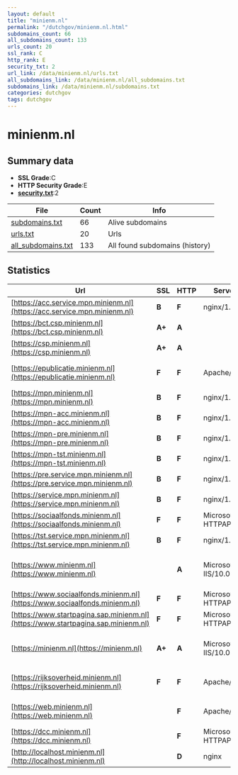 ```yaml
---
layout: default
title: "minienm.nl"
permalink: "/dutchgov/minienm.nl.html"
subdomains_count: 66
all_subdomains_count: 133
urls_count: 20
ssl_rank: C
http_rank: E
security_txt: 2
url_link: /data/minienm.nl/urls.txt
all_subdomains_link: /data/minienm.nl/all_subdomains.txt
subdomains_link: /data/minienm.nl/subdomains.txt
categories: dutchgov
tags: dutchgov
---
```



# minienm.nl
## Summary data


 - **SSL Grade**:C
 - **HTTP Security Grade**:E
 - **[security.txt](https://www.digitaleoverheid.nl/nieuws/standaard-security-txt-nu-verplicht-voor-overheid/)**:2


| File       | Count | Info |
|------------|-------|------|
|[subdomains.txt](/DutchGovScope/data/minienm.nl/subdomains.txt)|66|Alive subdomains|
|[urls.txt](/DutchGovScope/data/minienm.nl/urls.txt)|20|Urls|
|[all_subdomains.txt](/DutchGovScope/data/minienm.nl/all_subdomains.txt)|133|All found subdomains (history)|


## Statistics


| Url | SSL | HTTP | Server | Cookie | HSTS | CORS | CTO | CSP | XFO | XXP | RP |FP| Tech |Title |
|--------|-------|-------|------|------|------|------|------|------|------|------|------|------|------|------|
|[https://acc.service.mpn.minienm.nl](https://acc.service.mpn.minienm.nl)| **B**| **F**|nginx/1.25.3| | | | | | | | :white_check_mark: | |Nginx:1.25.3|MPN ACCEPTATIE i...|
|[https://bct.csp.minienm.nl](https://bct.csp.minienm.nl)| **A+**| **A**|| |:white_check_mark: | | | :white_check_mark:| :white_check_mark: | :white_check_mark: | :white_check_mark: | |HSTS|301 Moved Perman...|
|[https://csp.minienm.nl](https://csp.minienm.nl)| **A+**| **A**|| |:white_check_mark: | | | :white_check_mark:| :white_check_mark: | :white_check_mark: | :white_check_mark: | |HSTS|301 Moved Perman...|
|[https://epublicatie.minienm.nl](https://epublicatie.minienm.nl)| **F**| **F**|Apache/2| | | | | | | | :white_check_mark: | |Apache HTTP Server:2|403 Forbidden|
|[https://mpn.minienm.nl](https://mpn.minienm.nl)| **B**| **F**|nginx/1.25.3| | | | | | | | :white_check_mark: | |Nginx:1.25.3|Mobiliteitspanel...|
|[https://mpn-acc.minienm.nl](https://mpn-acc.minienm.nl)| **B**| **F**|nginx/1.25.3| | | | | | | | :white_check_mark: | |Nginx:1.25.3|MPN ACCEPTATIE i...|
|[https://mpn-pre.minienm.nl](https://mpn-pre.minienm.nl)| **B**| **F**|nginx/1.25.3| | | | | | | | :white_check_mark: | |Nginx:1.25.3|MPN PRE-Producti...|
|[https://mpn-tst.minienm.nl](https://mpn-tst.minienm.nl)| **B**| **F**|nginx/1.25.3| | | | | | | | :white_check_mark: | |Nginx:1.25.3|Mobiliteitspanel...|
|[https://pre.service.mpn.minienm.nl](https://pre.service.mpn.minienm.nl)| **B**| **F**|nginx/1.25.3| | | | | | | | :white_check_mark: | |Nginx:1.25.3|MPN PRE-Producti...|
|[https://service.mpn.minienm.nl](https://service.mpn.minienm.nl)| **B**| **F**|nginx/1.25.3| | | | | | | | :white_check_mark: | |Nginx:1.25.3|400 No required...|
|[https://sociaalfonds.minienm.nl](https://sociaalfonds.minienm.nl)| **F**| **F**|Microsoft-HTTPAPI/2.0| | | | | | | | :white_check_mark: | |Microsoft HTTPAPI:2.0|Not Found|
|[https://tst.service.mpn.minienm.nl](https://tst.service.mpn.minienm.nl)| **B**| **F**|nginx/1.25.3| | | | | | | | :white_check_mark: | |Nginx:1.25.3|400 No required...|
|[https://www.minienm.nl](https://www.minienm.nl)| | **A**|Microsoft-IIS/10.0| |:white_check_mark: | | |:warning: | :white_check_mark: | :white_check_mark: | :white_check_mark: | |HSTS IIS:10.0 Windows Server|Document Moved|
|[https://www.sociaalfonds.minienm.nl](https://www.sociaalfonds.minienm.nl)| **F**| **F**|Microsoft-HTTPAPI/2.0| | | | | | | | :white_check_mark: | |Microsoft HTTPAPI:2.0|Not Found|
|[https://www.startpagina.sap.minienm.nl](https://www.startpagina.sap.minienm.nl)| **F**| **F**|Microsoft-HTTPAPI/2.0| | | | | | | | :white_check_mark: | |Microsoft HTTPAPI:2.0|Not Found|
|[https://minienm.nl](https://minienm.nl)| **A+**| **A**|Microsoft-IIS/10.0| |:white_check_mark: | | |:warning: | :white_check_mark: | :white_check_mark: | :white_check_mark: | |HSTS IIS:10.0 Windows Server|Document Moved|
|[https://rijksoverheid.minienm.nl](https://rijksoverheid.minienm.nl)| **F**| **F**|Apache/2| | | | | | | | :white_check_mark: | |Apache HTTP Server:2|403 Forbidden|
|[https://web.minienm.nl](https://web.minienm.nl)| | **F**|Apache/2| | | | | | | | :white_check_mark: | |Apache HTTP Server:2|403 Forbidden|
|[https://dcc.minienm.nl](https://dcc.minienm.nl)| | **F**|Microsoft-HTTPAPI/2.0| | | | | | | | :white_check_mark: | |Microsoft HTTPAPI:2.0|Not Found|
|[http://localhost.minienm.nl](http://localhost.minienm.nl)| | **D**|nginx| | | | | | :white_check_mark: | :white_check_mark: | :white_check_mark: | |Nginx|Welcome to nginx...|

